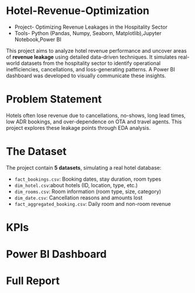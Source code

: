 # **Hotel-Revenue-Optimization**
- Project- Optimizing Revenue Leakages in the Hospitality Sector
- Tools- Python (Pandas, Numpy, Seaborn, Matplotlib),Jupyter Notebook,Power BI

This project aims to analyze hotel revenue performance and uncover areas of **revenue leakage** using detailed data-driven techniques. It simulates real-world datasets from the hospitality sector to identify operational inefficiencies, cancellations, and loss-generating patterns. A Power BI dashboard was developed to visually communicate these insights.

# Problem Statement

Hotels often lose revenue due to cancellations, no-shows, long lead times, low ADR bookings, and over-dependence on OTA and travel agents. This project explores these leakage points through EDA analysis.

# The Dataset

The project contain **5 datasets**, simulating a real hotel database:
- `fact_bookings.csv`: Booking dates, stay duration, room types
- `dim_hotel.csv`:about hotels (ID, location, type, etc.)
- `dim_rooms.csv`: Room information (room type, size, category)
- `dim_date.csv`: Cancellation reasons and amounts lost
- `fact_aggregated_booking.csv`: Daily room and non-room revenue

# KPIs


# Power BI Dashboard

# Full Report


